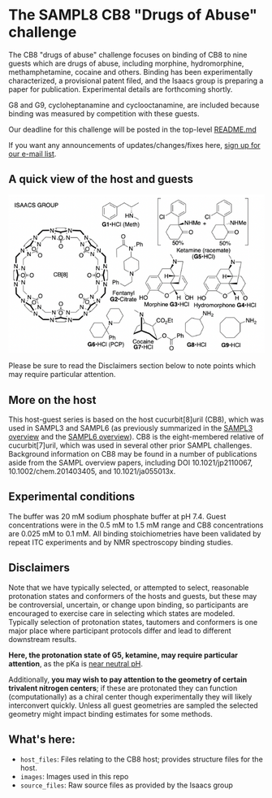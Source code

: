 # The SAMPL8 CB8 "Drugs of Abuse" challenge

The CB8 "drugs of abuse" challenge focuses on binding of CB8 to nine guests which are drugs of abuse, including morphine, hydromorphine, methamphetamine, cocaine and others. Binding has been experimentally characterized, a provisional patent filed, and the Isaacs group is preparing a paper for publication. Experimental details are forthcoming shortly.

G8 and G9, cycloheptanamine and cyclooctanamine, are included because binding was measured by competition with these guests.

Our deadline for this challenge will be posted in the top-level [README.md](https://github.com/samplchallenges/SAMPL8/blob/master/README.md#the-cb8-challenge)

If you want any announcements of updates/changes/fixes here, [sign up for our e-mail list](https://mailchi.mp/e36018629725/sampl8-sign-ups).

## A quick view of the host and guests

![](images/CB8_overview.png)

Please be sure to read the Disclaimers section below to note points which may require particular attention.

## More on the host

This host-guest series is based on the host cucurbit[8]uril (CB8), which was used in SAMPL3 and SAMPL6 (as previously summarized in the [SAMPL3 overview](http://dx.doi.org/10.1007/s10822-012-9554-1) and the [SAMPL6 overview](http://dx.doi.org/10.1007/s10822-018-0170-6)). CB8 is the eight-membered relative of cucurbit[7]uril, which was used in several other prior SAMPL challenges. Background information on CB8 may be found in a number of publications aside from the SAMPL overview papers, including DOI 10.1021/jp2110067, 10.1002/chem.201403405, and 10.1021/ja055013x.

## Experimental conditions

The buffer was 20 mM sodium phosphate buffer at pH 7.4. Guest concentrations were in the 0.5 mM to 1.5 mM range and CB8 concentrations are 0.025 mM to 0.1 mM. All binding stoichiometries have been validated by repeat ITC experiments and by NMR spectroscopy binding studies.


## Disclaimers

Note that we have typically selected, or attempted to select, reasonable protonation states and conformers of the hosts and guests, but these may be controversial, uncertain, or change upon binding, so participants are encouraged to exercise care in selecting which states are modeled. Typically selection of protonation states, tautomers and conformers is one major place where participant protocols differ and lead to different downstream results.

**Here, the protonation state of G5, ketamine, may require particular attention**, as the pKa is [near neutral pH](https://pubchem.ncbi.nlm.nih.gov/compound/Ketamine#section=Environmental-Bioconcentration).

Additionally, **you may wish to pay attention to the geometry of certain trivalent nitrogen centers**; if these are protonated they can function (computationally) as a chiral center though experimentally they will likely interconvert quickly. Unless all guest geometries are sampled the selected geometry might impact binding estimates for some methods.

## What's here:
- `host_files`: Files relating to the CB8 host; provides structure files for the host.
- `images`: Images used in this repo
- `source_files`: Raw source files as provided by the Isaacs group
